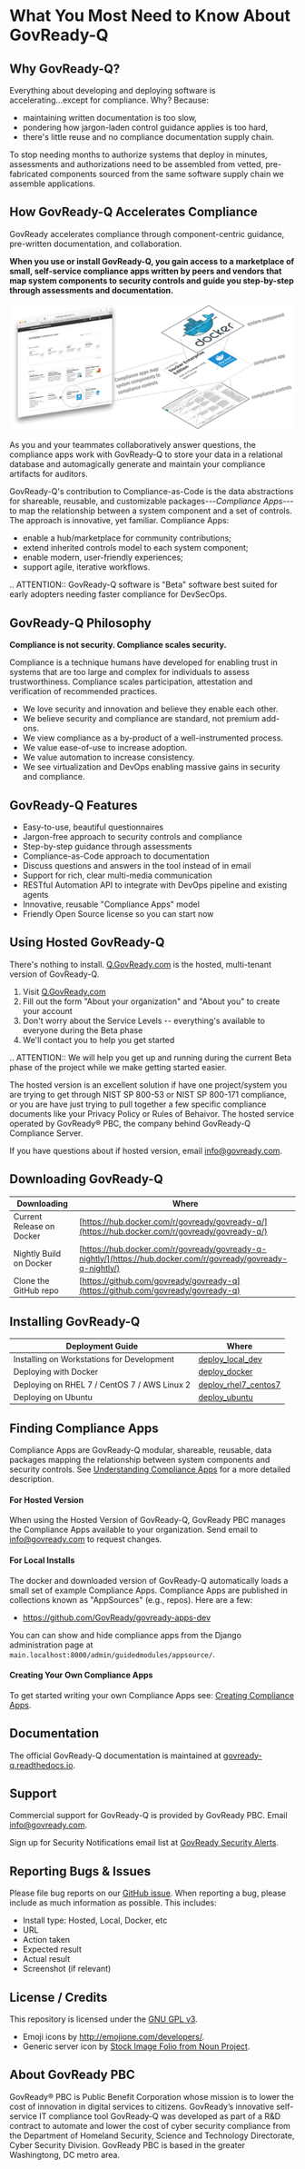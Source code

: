 # What You Most Need to Know About GovReady-Q

## Why GovReady-Q?

<!-- Compliance is a huge value add for organizations because it scales trust. "Certified" means tested and approved.When pace and scale of an activity reaches a certain critical point, increases, quality assurance by individuals must be replaced with compliance regimes   on  risk/reward themselves  risk assessment with compliance regimes... 

For too many organizations, compliance has become the main bottleneck---the primary constraint---on the pace of innovation. Their staff experience assesments, documentation, and audits as exasperating invisible work holding back their ability to deliver new value.
-->

Everything about developing and deploying software is accelerating...except for compliance. Why? Because:

* maintaining written documentation is too slow,
* pondering how jargon-laden control guidance applies is too hard,
* there's little reuse and no compliance documentation supply chain.

To stop needing months to authorize systems that deploy in minutes, assessments and authorizations need to be assembled from vetted, pre-fabricated components sourced from the same software supply chain we assemble applications.

## How GovReady-Q Accelerates Compliance

GovReady accelerates compliance through component-centric guidance, pre-written documentation, and collaboration.

**When you use or install GovReady-Q, you gain access to a marketplace of small, self-service compliance apps written by peers and vendors that map system components to security controls and guide you step-by-step through assessments and documentation.** 

![Apps map components to security/compliance controls](assets/app_diagram.png)

As you and your teammates collaboratively answer questions, the compliance apps work with GovReady-Q to store your data in a relational database and automagically generate and maintain your compliance artifacts for auditors.

GovReady-Q's contribution to Compliance-as-Code is the data abstractions for shareable, reusable, and customizable packages---*Compliance Apps*---to map the relationship between a system component and a set of controls. The approach is innovative, yet familiar. Compliance Apps:

* enable a hub/marketplace for community contributions;
* extend inherited controls model to each system component;
* enable modern, user-friendly experiences;
* support agile, iterative workflows.

.. ATTENTION::
   GovReady-Q software is "Beta" software best suited for early adopters needing faster compliance for DevSecOps.

<!-- GovReady-Q accelerates compliance by tackling the data management challenges of compliance. GovReady-Q does not scan servers or end-points. (Lots of tools do that.) Instead, GovReady-Q makes it easy to trace the relationship between system components and security control descriptions and evidence. 

GovReady-Q is open source GRC (Governance Risk & Compliance) platform for self-service preparation of compliance artifacts. It's ultra-friendly to use and ultra-compatible with Agile/DevOps Software Development Life Cycle.
-->

## GovReady-Q Philosophy

**Compliance is not security. Compliance scales security.**

Compliance is a technique humans have developed for enabling trust in systems that are too large and complex for individuals to assess trustworthiness. Compliance scales participation, attestation and verification of recommended practices.

* We love security and innovation and believe they enable each other.
* We believe security and compliance are standard, not premium add-ons.
* We view compliance as a by-product of a well-instrumented process.
* We value ease-of-use to increase adoption.
* We value automation to increase consistency.
* We see virtualization and DevOps enabling massive gains in security and compliance.

## GovReady-Q Features

* Easy-to-use, beautiful questionnaires
* Jargon-free approach to security controls and compliance
* Step-by-step guidance through assessments
* Compliance-as-Code approach to documentation
* Discuss questions and answers in the tool instead of in email
* Support for rich, clear multi-media communication
* RESTful Automation API to integrate with DevOps pipeline and existing agents
* Innovative, reusable "Compliance Apps" model 
* Friendly Open Source license so you can start now

## Using Hosted GovReady-Q

There's nothing to install. [Q.GovReady.com](https://q.govready.com) is the hosted, multi-tenant version of GovReady-Q.

1. Visit [Q.GovReady.com](https://q.govready.com)
2. Fill out the form "About your organization" and "About you" to create your account
3. Don't worry about the Service Levels -- everything's available to everyone during the Beta phase
4. We'll contact you to help you get started

.. ATTENTION::
   We will help you get up and running during the current Beta phase of the project while we make getting started easier.

The hosted version is an excellent solution if have one project/system you are trying to get through NIST SP 800-53 or NIST SP 800-171 compliance, or you are have just trying to pull together a few specific compliance documents like your Privacy Policy or Rules of Behaivor. The hosted service operated by GovReady&reg; PBC, the company behind GovReady-Q Compliance Server.

If you have questions about if hosted version, email <a href="mailto:info@govready.com">info@govready.com</a>.

## Downloading GovReady-Q

| Downloading               | Where                                                                                                           |
|---------------------------|-----------------------------------------------------------------------------------------------------------------|
| Current Release on Docker | [https://hub.docker.com/r/govready/govready-q/](https://hub.docker.com/r/govready/govready-q/)                  |
| Nightly Build on Docker   | [https://hub.docker.com/r/govready/govready-q-nightly/](https://hub.docker.com/r/govready/govready-q-nightly/)  |
| Clone the GitHub repo     | [https://github.com/govready/govready-q](https://github.com/govready/govready-q)                                |

## Installing GovReady-Q

| Deployment Guide                             | Where                                             |
|----------------------------------------------|---------------------------------------------------|
| Installing on Workstations for Development   | [deploy_local_dev](deploy_local_dev.html)         |
| Deploying with Docker                        | [deploy_docker](deploy_docker.html)               |
| Deploying on RHEL 7 / CentOS 7 / AWS Linux 2 | [deploy_rhel7_centos7](deploy_rhel7_centos7.html) |
| Deploying on Ubuntu                          | [deploy_ubuntu](deploy_ubuntu.html)               |

## Finding Compliance Apps

Compliance Apps are GovReady-Q modular, shareable, reusable, data packages mapping the relationship between system components and security controls. See [Understanding Compliance Apps](Apps.html) for a more detailed description.

#### For Hosted Version

When using the Hosted Version of GovReady-Q, GovReady PBC manages the Compliance Apps available to your organization. Send email to <a href="mailto:info@govready.com">info@govready.com</a> to request changes.

#### For Local Installs

The docker and downloaded version of GovReady-Q automatically loads a small set of example Compliance Apps. Compliance Apps are published in collections known as "AppSources" (e.g., repos). Here are a few:

* https://github.com/GovReady/govready-apps-dev

You can can show and hide compliance apps from the Django administration page at `main.localhost:8000/admin/guidedmodules/appsource/`.

#### Creating Your Own Compliance Apps

To get started writing your own Compliance Apps see: [Creating Compliance Apps](CreatingApps.html).

## Documentation

The official GovReady-Q documentation is maintained at [govready-q.readthedocs.io](https://govready-q.readthedocs.io/).

## Support

Commercial support for GovReady-Q is provided by GovReady PBC. Email <a href="mailto:info@govready.com">info@govready.com</a>.

Sign up for Security Notifications email list at [GovReady Security Alerts](http://eepurl.com/dsi9YL).

## Reporting Bugs & Issues

Please file bug reports on our [GitHub issue](https://github.com/GovReady/govready-q/issues). When reporting a bug, please include as much information as possible. This includes:

* Install type: Hosted, Local, Docker, etc
* URL
* Action taken
* Expected result
* Actual result
* Screenshot (if relevant)

## License / Credits

This repository is licensed under the [GNU GPL v3](https://github.com/GovReady/govready-q/blob/master/LICENSE.md).

* Emoji icons by http://emojione.com/developers/.
* Generic server icon by [Stock Image Folio from Noun Project](https://thenounproject.com/search/?q=computer&i=870428).

## About GovReady PBC

GovReady® PBC is Public Benefit Corporation whose mission is to lower the cost of innovation in digital services to citizens. GovReady’s innovative self-service IT compliance tool GovReady-Q was developed as part of a R&D contract to automate and lower the cost of cyber security compliance from the Department of Homeland Security, Science and Technology Directorate, Cyber Security Division. GovReady PBC is based in the greater Washingtong, DC metro area.

